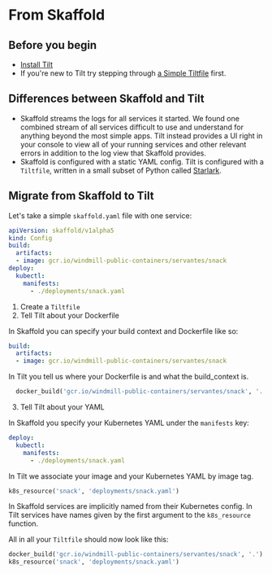 # From Skaffold
## Before you begin
* [Install Tilt](install.html)
* If you're new to Tilt try stepping through [a Simple Tiltfile](first_config.html) first.

## Differences between Skaffold and Tilt
* Skaffold streams the logs for all services it started. We found one combined stream of all services difficult to use and understand for anything beyond the most simple apps. Tilt instead provides a UI right in your console to view all of your running services and other relevant errors in addition to the log view that Skaffold provides.
* Skaffold is configured with a static YAML config. Tilt is configured with a `Tiltfile`, written in a small subset of Python called [Starlark](https://github.com/bazelbuild/starlark#tour>).

## Migrate from Skaffold to Tilt
Let's take a simple `skaffold.yaml` file with one service:

```yaml
apiVersion: skaffold/v1alpha5
kind: Config
build:
  artifacts:
  - image: gcr.io/windmill-public-containers/servantes/snack
deploy:
  kubectl:
    manifests:
      - ./deployments/snack.yaml
```

1. Create a `Tiltfile`
2. Tell Tilt about your Dockerfile

In Skaffold you can specify your build context and Dockerfile like so:

```yaml
build:
  artifacts:
  - image: gcr.io/windmill-public-containers/servantes/snack
```

In Tilt you tell us where your Dockerfile is and what the build_context is.

```python
  docker_build('gcr.io/windmill-public-containers/servantes/snack', '.')
```

3. Tell Tilt about your YAML

In Skaffold you specify your Kubernetes YAML under the `manifests` key:

```yaml
deploy:
  kubectl:
    manifests:
      - ./deployments/snack.yaml
```

In Tilt we associate your image and your Kubernetes YAML by image tag.

```python
k8s_resource('snack', 'deployments/snack.yaml')
```

In Skaffold services are implicitly named from their Kubernetes config. In Tilt services have names given by the first argument to the `k8s_resource` function.

All in all your `Tiltfile` should now look like this:

```python
docker_build('gcr.io/windmill-public-containers/servantes/snack', '.')
k8s_resource('snack', 'deployments/snack.yaml')
```

